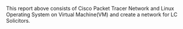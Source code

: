 This report above consists of Cisco Packet Tracer Network and Linux Operating System on Virtual Machine(VM) and create a network for LC Solicitors. 
